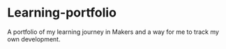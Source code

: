 # Learning-portfolio
A portfolio of my learning journey in Makers and a way for me to track my own development. 
